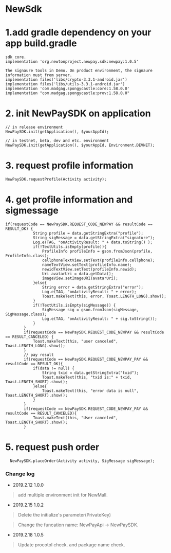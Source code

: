 # NewSdk

# 1.add gradle dependency on your app build.gradle
```
sdk core.
implementation 'org.newtonproject.newpay.sdk:newpay:1.0.5'

The signaure tools in Demo. On product environment, the signaure information must from server. 
implementation files('libs/crypto-3.3.1-android.jar')
implementation files('libs/utils-3.3.1-android.jar')
implementation 'com.madgag.spongycastle:core:1.58.0.0'
implementation "com.madgag.spongycastle:prov:1.58.0.0"
```
# 2. init NewPaySDK on application
```
// in release environment
NewPaySDK.init(getApplication(), $yourAppId);

// in testnet, beta, dev and etc. environment
NewPaySDK.init(getApplication(), $yourAppId, Environment.DEVNET);
```
# 3. request profile information
```
NewPaySDK.requestProfile(Activity activity);
```
# 4. get profile information and sigmessage
```
if(requestCode == NewPaySDK.REQUEST_CODE_NEWPAY && resultCode == RESULT_OK) {
            String profile = data.getStringExtra("profile");
            String sigMessage = data.getStringExtra("signature");
            Log.e(TAG, "onActivityResult: " + data.toString() );
            if(!TextUtils.isEmpty(profile)){
                ProfileInfo profileInfo = gson.fromJson(profile, ProfileInfo.class);
                cellphoneTextView.setText(profileInfo.cellphone);
                nameTextView.setText(profileInfo.name);
                newidTextView.setText(profileInfo.newid);
                Uri avatarUri = data.getData();
                imageView.setImageURI(avatarUri);
            }else{
                String error = data.getStringExtra("error");
                Log.e(TAG, "onActivityResult: " + error);
                Toast.makeText(this, error, Toast.LENGTH_LONG).show();
            }
            if(!TextUtils.isEmpty(sigMessage)) {
                SigMessage sig = gson.fromJson(sigMessage, SigMessage.class);
                Log.e(TAG, "onActivityResult: " + sig.toString());
            }
        }
        if(requestCode == NewPaySDK.REQUEST_CODE_NEWPAY && resultCode == RESULT_CANCELED) {
            Toast.makeText(this, "user canceled", Toast.LENGTH_LONG).show();
        }
        // pay result
        if(requestCode == NewPaySDK.REQUEST_CODE_NEWPAY_PAY && resultCode == RESULT_OK){
            if(data != null) {
                String txid = data.getStringExtra("txid");
                Toast.makeText(this, "txid is:" + txid, Toast.LENGTH_SHORT).show();
            }else{
                Toast.makeText(this, "error data is null", Toast.LENGTH_SHORT).show();
            }
        }
        if(requestCode == NewPaySDK.REQUEST_CODE_NEWPAY_PAY && resultCode == RESULT_CANCELED){
            Toast.makeText(this, "User canceled", Toast.LENGTH_SHORT).show();
        }
```

# 5. request push order
```
  NewPaySDK.placeOrder(Activity activity, SigMessage sigMessage);

```



### Change log

- 2019.2.12 1.0.0 

> add multiple environment init for NewMall.

- 2019.2.15 1.0.2

> Delete the initialize's parameter(PrivateKey)

> Change the funcation name: NewPayApi -> NewPaySDK.

- 2019.2.18 1.0.5

> Update procotol check. and package name check.

